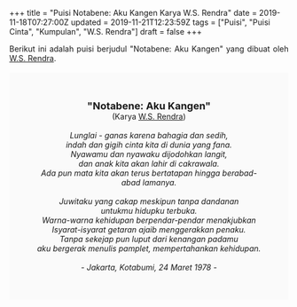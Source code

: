 +++
title = "Puisi Notabene: Aku Kangen Karya W.S. Rendra"
date = 2019-11-18T07:27:00Z
updated = 2019-11-21T12:23:59Z
tags = ["Puisi", "Puisi Cinta", "Kumpulan", "W.S. Rendra"]
draft = false
+++

<div dir="ltr" style="text-align: left;" trbidi="on"><div style="text-align: justify;">Berikut ini adalah puisi berjudul "Notabene: Aku Kangen" yang dibuat oleh <a href="https://ensiklopedia.kemdikbud.go.id/sastra/artikel/Rendra" target="_blank">W.S. Rendra</a>.</div><br /><div style="background: #FAFAFA; font-size: 14px; height: auto; margin: 0 auto; padding: 50px; text-align: center; width: auto;"><span style="font-size: 18px;"><b>"Notabene: Aku Kangen"</b></span><br />(Karya <a href="https://www.sekata.web.id/tags/w.s.-rendra" target="_blank">W.S. Rendra</a>) <br /><br /><i>Lunglai - ganas karena bahagia dan sedih,<br />indah dan gigih cinta kita di dunia yang fana.<br />Nyawamu dan nyawaku dijodohkan langit,<br />dan anak kita akan lahir di cakrawala.<br />Ada pun mata kita akan terus bertatapan hingga berabad-abad lamanya.<br /><br />Juwitaku yang cakap meskipun tanpa dandanan<br />untukmu hidupku terbuka.<br />Warna-warna kehidupan berpendar-pendar menakjubkan<br />Isyarat-isyarat getaran ajaib menggerakkan penaku.<br />Tanpa sekejap pun luput dari kenangan padamu<br />aku bergerak menulis pamplet, mempertahankan kehidupan.<br /><br />- Jakarta, Kotabumi, 24 Maret 1978 -</i></div></div>
